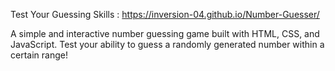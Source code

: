 Test Your Guessing Skills  :  https://inversion-04.github.io/Number-Guesser/

 A simple and interactive number guessing game built with HTML, CSS, and JavaScript. 
 Test your ability to guess a randomly generated number within a certain range!
